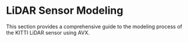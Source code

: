 # LiDAR Sensor Modeling

This section provides a comprehensive guide to the modeling process of the KITTI LiDAR sensor using AVX.